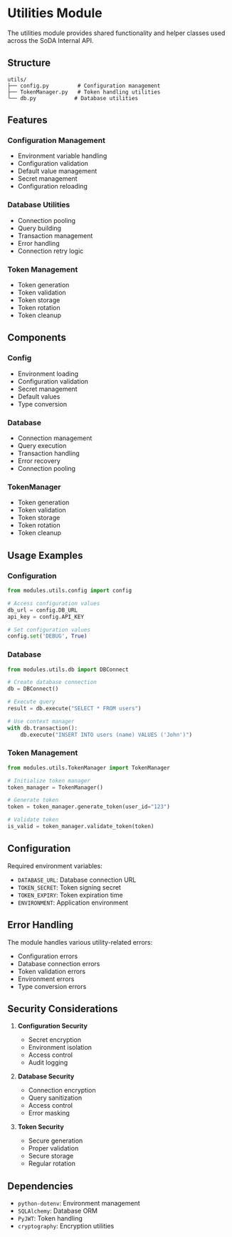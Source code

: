 # Utilities Module

The utilities module provides shared functionality and helper classes used across the SoDA Internal API.

## Structure

```
utils/
├── config.py         # Configuration management
├── TokenManager.py   # Token handling utilities
└── db.py            # Database utilities
```

## Features

### Configuration Management
- Environment variable handling
- Configuration validation
- Default value management
- Secret management
- Configuration reloading

### Database Utilities
- Connection pooling
- Query building
- Transaction management
- Error handling
- Connection retry logic

### Token Management
- Token generation
- Token validation
- Token storage
- Token rotation
- Token cleanup

## Components

### Config
- Environment loading
- Configuration validation
- Secret management
- Default values
- Type conversion

### Database
- Connection management
- Query execution
- Transaction handling
- Error recovery
- Connection pooling

### TokenManager
- Token generation
- Token validation
- Token storage
- Token rotation
- Token cleanup

## Usage Examples

### Configuration
```python
from modules.utils.config import config

# Access configuration values
db_url = config.DB_URL
api_key = config.API_KEY

# Set configuration values
config.set('DEBUG', True)
```

### Database
```python
from modules.utils.db import DBConnect

# Create database connection
db = DBConnect()

# Execute query
result = db.execute("SELECT * FROM users")

# Use context manager
with db.transaction():
    db.execute("INSERT INTO users (name) VALUES ('John')")
```

### Token Management
```python
from modules.utils.TokenManager import TokenManager

# Initialize token manager
token_manager = TokenManager()

# Generate token
token = token_manager.generate_token(user_id="123")

# Validate token
is_valid = token_manager.validate_token(token)
```

## Configuration

Required environment variables:
- `DATABASE_URL`: Database connection URL
- `TOKEN_SECRET`: Token signing secret
- `TOKEN_EXPIRY`: Token expiration time
- `ENVIRONMENT`: Application environment

## Error Handling

The module handles various utility-related errors:
- Configuration errors
- Database connection errors
- Token validation errors
- Environment errors
- Type conversion errors

## Security Considerations

1. **Configuration Security**
   - Secret encryption
   - Environment isolation
   - Access control
   - Audit logging

2. **Database Security**
   - Connection encryption
   - Query sanitization
   - Access control
   - Error masking

3. **Token Security**
   - Secure generation
   - Proper validation
   - Secure storage
   - Regular rotation

## Dependencies

- `python-dotenv`: Environment management
- `SQLAlchemy`: Database ORM
- `PyJWT`: Token handling
- `cryptography`: Encryption utilities 